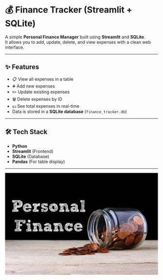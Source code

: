 # 💰 Finance Tracker (Streamlit + SQLite)

A simple **Personal Finance Manager** built using **Streamlit** and **SQLite**.  
It allows you to add, update, delete, and view expenses with a clean web interface.  

---

## ✨ Features
- 📋 View all expenses in a table
- ➕ Add new expenses
- ✏️ Update existing expenses
- 🗑️ Delete expenses by ID
- 💵 See total expenses in real-time
- Data is stored in a **SQLite database** (`finance_tracker.db`)

---

## 🛠️ Tech Stack
- **Python**
- **Streamlit** (Frontend)
- **SQLite** (Database)
- **Pandas** (For table display)

---
![Overall](img.jpg)
